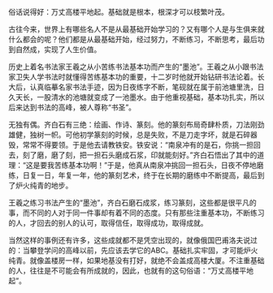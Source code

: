 俗话说得好：万丈高楼平地起。基础就是根本，根深才可以枝繁叶茂。

古往今来，世界上有哪些名人不是从最基础开始学习的？又有哪个人是与生俱来就什么都会的呢？他们都是从最基础开始，经过努力，不断练习，不断思考，最后功到自然成，实现了人生价值。

历史上着名书法家王羲之从小苦练书法基本功而产生的“墨池”。王羲之从小跟书法家卫失人学书法时就懂得苦练基本功的重要，十二岁时他就开始钻研书法论着。长大后，认真临摹名家书法手迹，因为日夜练字不断，笔砚就在属于前池塘里洗，日久天长，一股清水的池塘就变成了一池墨水。由于他重视基础，基本功扎实，所以后来达到书法的高峰，被人尊称“书圣”。

无独有偶。齐白石有三绝：绘画、作诗、篆刻。他的篆刻布局奇肆朴质，刀法刚劲雄健，独树一帜。可他初学篆刻的时候，总是失败，不是刀走字坏，就是石碎器毁，常常不得要领。于是他去请教铁安。铁安说：“南泉冲有的是石，你挑一担回去，刻了磨，磨了刻，把一担石头磨成石浆，印就能刻好。”齐白石悟出了其中的道理：“这是要我苦练基本功啊！”于是，他真从南泉冲挑回一担石头，日夜不停地磨练，日复一日，年复一年，他的篆刻艺术，终于在长期的磨练中不断提高，最后到了炉火纯青的地步。

王羲之练习书法产生的“墨池”，齐白石磨石成浆，练习篆刻，这些都是很平凡的事，而不同的人对于同一件事却有着不同的态度。只有那些注重基本功，不断练习的人，才回去的别人的认可，取得信任，取得成功，取得成就。

当然这样的事例还有许多，这些成就都不是凭空出现的，就像俄国巴甫洛夫说过的：当攀登学问的高峰以前，先应该去学它的ABC。基础扎实牢固，才可能炉火纯青。就像盖楼房一样，如果地基没有打好，就绝不会盖成高楼大厦。不注重基础的人，往往是不可能会有所成就的，因此，也就有的这句俗语：“万丈高楼平地起”。